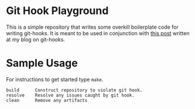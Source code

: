 Git Hook Playground
===================

This is a simple repository that writes some overkill boilerplate code for writing git-hooks. It is
meant to be used in conjunction with [this post]() written at my blog on git-hooks.

Sample Usage
============

For instructions to get started type `make`.

```
build      Construct repository to violate git hook.
resolve    Resolve any issues caught by git hook.
clean      Remove any artifacts
```
